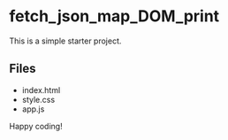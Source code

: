 # fetch_json_map_DOM_print

This is a simple starter project.

## Files
- index.html
- style.css
- app.js

Happy coding!
